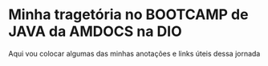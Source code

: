 # Minha tragetória no BOOTCAMP de JAVA da AMDOCS na DIO
Aqui vou colocar algumas das minhas anotações e links úteis dessa jornada
